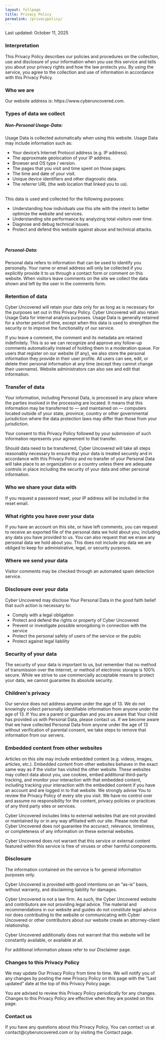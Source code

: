```yaml
---
layout: fullpage
title: Privacy Policy
permalink: /privacypolicy/
---
```


Last updated: October 11, 2025

<h3>Interpretation</h3>
This Privacy Policy describes our policies and procedures on the collection, use and disclosure of your information when you use this service and tells you about your privacy rights and how the law protects you. By using the service, you agree to the collection and use of information in accordance with this Privacy Policy.
<h3>Who we are</h3>
Our website address is: https://www.cyberuncovered.com.

<h3>Types of data we collect</h3>
<h5>Non-Personal Usage-Data:</h5>
Usage Data is collected automatically when using this website. Usage Data may include information such as:
<ul>
<li>Your device’s Internet Protocol address (e.g. IP address).</li>
<li>The approximate geolocation of your IP address.</li>
<li>Browser and OS type / version.</li>
<li>The pages that you visit and time spent on those pages.</li>
<li>The time and date of your visit.</li>
<li>Unique device identifiers and other diagnostic data.</li>
<li>The referrer URL (the web location that linked you to us).</li>
</ul>
<br>
This data is used and collected for the following purposes:
<ul>
<li>Understanding how individuals use this site with the intent to better optimize the website and services.</li>
<li>Understanding site performance by analyzing total visitors over time.</li>
<li>Diagnose and debug technical issues.</li>
<li>Protect and defend this website against abuse and technical attacks.</li>
</ul>
<br>
<h5>Personal-Data:</h5>
Personal data refers to information that can be used to identify you personally. Your name or email address will only be collected if you explicitly provide it to us through a contact form or comment on this website. When visitors leave comments on the site we collect the data shown and left by the user in the comments form.

<h3>Retention of data</h3>
Cyber Uncovered will retain your data only for as long as is necessary for the purposes set out in this Privacy Policy. Cyber Uncovered will also retain Usage Data for internal analysis purposes. Usage Data is generally retained for a shorter period of time, except when this data is used to strengthen the security or to improve the functionality of our service.

If you leave a comment, the comment and its metadata are retained indefinitely. This is so we can recognize and approve any follow-up comments automatically instead of holding them in a moderation queue. For users that register on our website (if any), we also store the personal information they provide in their user profile. All users can see, edit, or delete their personal information at any time (except they cannot change their username). Website administrators can also see and edit that information.

<h3>Transfer of data</h3>
Your information, including Personal Data, is processed in any place where the parties involved in the processing are located. It means that this information may be transferred to — and maintained on — computers located outside of your state, province, country or other governmental jurisdiction where the data protection laws may differ than those from your jurisdiction.

Your consent to this Privacy Policy followed by your submission of such information represents your agreement to that transfer.

Should data need to be transferred, Cyber Uncovered will take all steps reasonably necessary to ensure that your data is treated securely and in accordance with this Privacy Policy and no transfer of your Personal Data will take place to an organization or a country unless there are adequate controls in place including the security of your data and other personal information.

<h3>Who we share your data with</h3>
If you request a password reset, your IP address will be included in the reset email.

<h3>What rights you have over your data</h3>
If you have an account on this site, or have left comments, you can request to receive an exported file of the personal data we hold about you, including any data you have provided to us. You can also request that we erase any personal data we hold about you. This does not include any data we are obliged to keep for administrative, legal, or security purposes.

<h3>Where we send your data</h3>
Visitor comments may be checked through an automated spam detection service.

<h3>Disclosure over your data</h3>
Cyber Uncovered may disclose Your Personal Data in the good faith belief that such action is necessary to:
<ul>
<li>Comply with a legal obligation</li>
<li>Protect and defend the rights or property of Cyber Uncovered</li>
<li>Prevent or investigate possible wrongdoing in connection with the service</li>
<li>Protect the personal safety of users of the service or the public</li>
<li>Protect against legal liability</li>
</ul>
<h3>Security of your data</h3>
The security of your data is important to us, but remember that no method of transmission over the Internet, or method of electronic storage is 100% secure. While we strive to use commercially acceptable means to protect your data, we cannot guarantee its absolute security.

<h3>Children's privacy</h3>
Our service does not address anyone under the age of 13. We do not knowingly collect personally identifiable information from anyone under the age of 13. If You are a parent or guardian and you are aware that Your child has provided us with Personal Data, please contact us. If we become aware that we have collected Personal Data from anyone under the age of 13 without verification of parental consent, we take steps to remove that information from our servers.

<h3>Embedded content from other websites</h3>
Articles on this site may include embedded content (e.g. videos, images, articles, etc.). Embedded content from other websites behaves in the exact same way as if the visitor has visited the other website. These websites may collect data about you, use cookies, embed additional third-party tracking, and monitor your interaction with that embedded content, including tracking your interaction with the embedded content if you have an account and are logged in to that website. We strongly advise You to review the Privacy Policy of every site you visit. We have no control over and assume no responsibility for the content, privacy policies or practices of any third party sites or services.

Cyber Uncovered includes links to external websites that are not provided or maintained by or in any way affiliated with our site. Please note that Cyber Uncovered does not guarantee the accuract, relevance, timeliness, or completeness of any information on these external websites.

Cyber Uncovered does not warrant that this service or external content featured within this service is free of viruses or other harmful components.

<h3>Disclosure</h3>
The information contained on the service is for general information purposes only.

Cyber Uncovered is provided with good intentions on an “as-is” basis, without warranty, and disclaiming liability for damages.

Cyber Uncovered is not a law firm. As such, the Cyber Uncovered website and contributors are not providing legal advice. The material and recommendations in our website and guides do not constitute legal advice nor does contributing to the website or communicating with Cyber Uncovered or other contributors about our website create an attorney-client relationship.

Cyber Uncovered additionally does not warrant that this website will be constantly available, or available at all.

For additional information please refer to our Disclaimer page.

<h3>Changes to this Privacy Policy</h3>
We may update Our Privacy Policy from time to time. We will notify you of any changes by posting the new Privacy Policy on this page with the “Last updated” date at the top of this Privacy Policy page.

You are advised to review this Privacy Policy periodically for any changes. Changes to this Privacy Policy are effective when they are posted on this page.

<h3>Contact us</h3>
If you have any questions about this Privacy Policy, You can contact us at contact@cyberuncovered.com or by visiting the Contact page.
